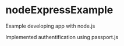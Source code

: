 # nodeExpressExample

Example developing app with node.js

Implemented authentification using passport.js

